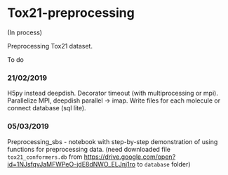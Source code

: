 # Tox21-preprocessing

(In process)

Preprocessing Tox21 dataset.

To do
### 21/02/2019
H5py instead deepdish.
Decorator timeout (with multiprocessing or mpi).
Parallelize MPI, deepdish parallel -> imap. Write files for each molecule or connect database (sql lite).

### 05/03/2019
Preprocessing_sbs - notebook with step-by-step demonstration of using functions for preprocessing data.
(need downloaded file `tox21_conformers.db` from https://drive.google.com/open?id=1NJsfqvJaMFWPeO-jdE8dNWO_ELJnj1ro to `database` folder)
